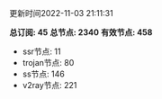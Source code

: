 更新时间2022-11-03 21:11:31

**总订阅: 45**
**总节点: 2340**
**有效节点: 458**
- ssr节点: 11
- trojan节点: 80
- ss节点: 146
- v2ray节点: 221
